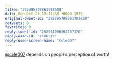 ```yaml
---
title: "262995709861703680"
date: Mon Oct 29 19:13:58 +0000 2012
original-tweet-id: "262995709861703680"
retweets: 0
favorites: 0
reply-tweet-id: "262954098582757376"
reply-user-id: "7400342"
reply-user-screen-name: "cole007"
---
```

<a href="https://twitter.com/cole007">@cole007</a> depends on people’s perception of worth!
